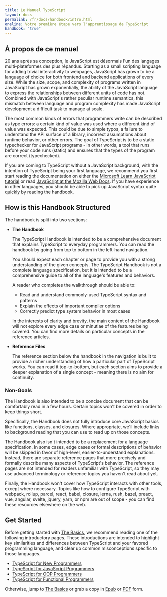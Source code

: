 ```yaml
---
title: Le Manuel TypeScript
layout: docs
permalink: /fr/docs/handbook/intro.html
oneline: Votre première étape vers l'apprentissage de TypeScript
handbook: "true"
---
```


## À propos de ce manuel

20 ans après sa conception, le JavaScript est désormais l'un des langages multi-plateformes des plus répandus. Starting as a small scripting language for adding trivial interactivity to webpages, JavaScript has grown to be a language of choice for both frontend and backend applications of every size. While the size, scope, and complexity of programs written in JavaScript has grown exponentially, the ability of the JavaScript language to express the relationships between different units of code has not. Combined with JavaScript's rather peculiar runtime semantics, this mismatch between language and program complexity has made JavaScript development a difficult task to manage at scale.

The most common kinds of errors that programmers write can be described as type errors: a certain kind of value was used where a different kind of value was expected. This could be due to simple typos, a failure to understand the API surface of a library, incorrect assumptions about runtime behavior, or other errors. The goal of TypeScript is to be a static typechecker for JavaScript programs - in other words, a tool that runs before your code runs (static) and ensures that the types of the program are correct (typechecked).

If you are coming to TypeScript without a JavaScript background, with the intention of TypeScript being your first language, we recommend you first start reading the documentation on either the [Microsoft Learn JavaScript tutorial](https://docs.microsoft.com/javascript/) or read [JavaScript at the Mozilla Web Docs](https://developer.mozilla.org/docs/Web/JavaScript/Guide).
If you have experience in other languages, you should be able to pick up JavaScript syntax quite quickly by reading the handbook.

## How is this Handbook Structured

The handbook is split into two sections:

- **The Handbook**

  The TypeScript Handbook is intended to be a comprehensive document that explains TypeScript to everyday programmers. You can read the handbook by going from top to bottom in the left-hand navigation.

  You should expect each chapter or page to provide you with a strong understanding of the given concepts. The TypeScript Handbook is not a complete language specification, but it is intended to be a comprehensive guide to all of the language's features and behaviors.

  A reader who completes the walkthrough should be able to:

  - Read and understand commonly-used TypeScript syntax and patterns
  - Explain the effects of important compiler options
  - Correctly predict type system behavior in most cases

  In the interests of clarity and brevity, the main content of the Handbook will not explore every edge case or minutiae of the features being covered. You can find more details on particular concepts in the reference articles.

- **Reference Files**

  The reference section below the handbook in the navigation is built to provide a richer understanding of how a particular part of TypeScript works. You can read it top-to-bottom, but each section aims to provide a deeper explanation of a single concept - meaning there is no aim for continuity.

### Non-Goals

The Handbook is also intended to be a concise document that can be comfortably read in a few hours. Certain topics won't be covered in order to keep things short.

Specifically, the Handbook does not fully introduce core JavaScript basics like functions, classes, and closures. Where appropriate, we'll include links to background reading that you can use to read up on those concepts.

The Handbook also isn't intended to be a replacement for a language specification. In some cases, edge cases or formal descriptions of behavior will be skipped in favor of high-level, easier-to-understand explanations. Instead, there are separate reference pages that more precisely and formally describe many aspects of TypeScript's behavior. The reference pages are not intended for readers unfamiliar with TypeScript, so they may use advanced terminology or reference topics you haven't read about yet.

Finally, the Handbook won't cover how TypeScript interacts with other tools, except where necessary. Topics like how to configure TypeScript with webpack, rollup, parcel, react, babel, closure, lerna, rush, bazel, preact, vue, angular, svelte, jquery, yarn, or npm are out of scope - you can find these resources elsewhere on the web.

## Get Started

Before getting started with [The Basics](/docs/handbook/2/basic-types.html), we recommend reading one of the following introductory pages. These introductions are intended to highlight key similarities and differences between TypeScript and your favored programming language, and clear up common misconceptions specific to those languages.

- [TypeScript for New Programmers](/docs/handbook/typescript-from-scratch.html)
- [TypeScript for JavaScript Programmers](/docs/handbook/typescript-in-5-minutes.html)
- [TypeScript for OOP Programmers](/docs/handbook/typescript-in-5-minutes-oop.html)
- [TypeScript for Functional Programmers](/docs/handbook/typescript-in-5-minutes-func.html)

Otherwise, jump to [The Basics](/docs/handbook/2/basic-types.html) or grab a copy in [Epub](/assets/typescript-handbook.epub) or [PDF](/assets/typescript-handbook.pdf) form.
